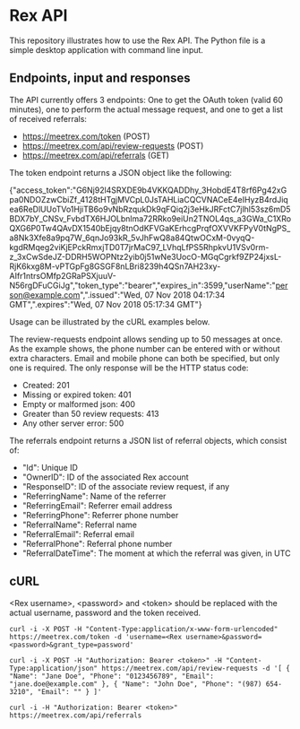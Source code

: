 # Rex API

This repository illustrates how to use the Rex API. The Python file is a simple desktop application with command line input.

## Endpoints, input and responses

The API currently offers 3 endpoints: One to get the OAuth token (valid 60 minutes), one to perform the actual message request, and one to get a list of received referrals:

- https://meetrex.com/token (POST)
- https://meetrex.com/api/review-requests (POST)
- https://meetrex.com/api/referrals (GET)

The token endpoint returns a JSON object like the following:

{"access_token":"G6Nj92l4SRXDE9b4VKKQADDhy_3HobdE4T8rf6Pg42xGpa0NDOZzwCbiZf_4128tHTgjMVCpL0JsTAHLiaCQCVNACeE4eIHyzB4rdJiqea6ReDlUUoTVo1HjiTB6o9vNbRzqukDk9qFQiq2j3eHkJRFctC7jlhl53sz6mD5BDX7bY_CNSv_FvbdTX6HJOLbnlma72RRko9eiUn2TNOL4qs_a3GWa_C1XRoQXG6P0Tw4QAvDX1540bEjqy8tnOdKFVGaKErhcgPrqfOXVVKFPyV0tNgPS_a8Nk3Xfe8a9pq7W_6qnJo93kR_5vJhFwQ8a84QtwOCxM-0vyqQ-kgdRMqeg2viKjEPckRmxjTD0T7jrMaC97_LVhqLfPS5RhpkvU1VSv0rm-z_3xCwSdeJZ-DDRH5WOPNtz2yib0j51wNe3UocO-MGqCgrkf9ZP24jxsL-RjK6kxg8M-vPTGpFg8GSGF8nLBri8239h4QSn7AH23xy-AIfr1ntrsOMfp2GRaPSXjuuV-N56rgDFuCGiJg","token_type":"bearer","expires_in":3599,"userName":"person@example.com",".issued":"Wed, 07 Nov 2018 04:17:34 GMT",".expires":"Wed, 07 Nov 2018 05:17:34 GMT"}

Usage can be illustrated by the cURL examples below.

The review-requests endpoint allows sending up to 50 messages at once. As the example shows, the phone number can be entered with or without extra characters. Email and mobile phone can both be specified, but only one is required. The only response will be the HTTP status code:

- Created: 201
- Missing or expired token: 401
- Empty or malformed json: 400
- Greater than 50 review requests: 413
- Any other server error: 500

The referrals endpoint returns a JSON list of referral objects, which consist of:

- "Id": Unique ID
- "OwnerID": ID of the associated Rex account
- "ResponseID": ID of the associate review request, if any
- "ReferringName": Name of the referrer
- "ReferringEmail": Referrer email address
- "ReferringPhone": Referrer phone number
- "ReferralName": Referral name
- "ReferralEmail": Referral email 
- "ReferralPhone": Referral phone number
- "ReferralDateTime": The moment at which the referral was given, in UTC

## cURL

&lt;Rex username&gt;, &lt;password&gt; and &lt;token&gt; should be replaced with the actual username, password and the token received.

```shell
curl -i -X POST -H "Content-Type:application/x-www-form-urlencoded" https://meetrex.com/token -d 'username=<Rex username>&password=<password>&grant_type=password'

curl -i -X POST -H "Authorization: Bearer <token>" -H "Content-Type:application/json" https://meetrex.com/api/review-requests -d '[ { "Name": "Jane Doe", "Phone": "0123456789", "Email": "jane.doe@example.com" }, { "Name": "John Doe", "Phone": "(987) 654-3210", "Email": "" } ]'

curl -i -H "Authorization: Bearer <token>" https://meetrex.com/api/referrals
```

